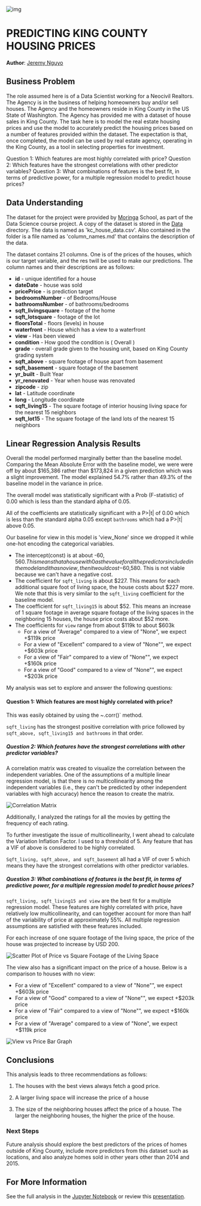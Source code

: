 ![img](./images/King.jpg)

# PREDICTING KING COUNTY HOUSING PRICES

**Author**: [Jeremy Nguyo](https://github.com/NguyoJer)

## Business Problem

The role assumed here is of a Data Scientist working for a Neocivil Realtors. The Agency is in the business of helping homeowners buy and/or sell houses. The Agency and the homeowners reside in King County in the US State of Washington. The Agency has provided me with a dataset of house sales in King County. The task here is to model the real estate housing prices and use the model to accurately predict the housing prices based on a number of features provided within the dataset. The expectation is that, once completed, the model can be used by real estate agency, operating in the King County, as a tool in selecting properties for investment.

Question 1: Which features are most highly correlated with price?
Question 2: Which features have the strongest correlations with other predictor variables?
Question 3: What combinations of features is the best fit, in terms of predictive power, for a multiple regression model to predict house prices?

## Data Understanding

The dataset for the project were provided by [Moringa](https://moringaschool.com/courses/data-science-course/) School, as part of the Data Science course project. A copy of the dataset is stored in the [Data](./data/kc_house_data.csv) directory.  The data is named as 'kc_house_data.csv'. Also contained in the folder is a file named as 'column_names.md' that contains the description of the data.

The dataset contains 21 columns. One is of the prices of the houses, which is our target variable, and the res twill be used to make our predictions. The column names and their descriptions are as follows:

* **id** - unique identified for a house
* **dateDate** - house was sold
* **pricePrice** -  is prediction target
* **bedroomsNumber** -  of Bedrooms/House
* **bathroomsNumber** -  of bathrooms/bedrooms
* **sqft_livingsquare** -  footage of the home
* **sqft_lotsquare** -  footage of the lot
* **floorsTotal** -  floors (levels) in house
* **waterfront** - House which has a view to a waterfront
* **view** - Has been viewed
* **condition** - How good the condition is ( Overall )
* **grade** - overall grade given to the housing unit, based on King County grading system
* **sqft_above** - square footage of house apart from basement
* **sqft_basement** - square footage of the basement
* **yr_built** - Built Year
* **yr_renovated** - Year when house was renovated
* **zipcode** - zip
* **lat** - Latitude coordinate
* **long** - Longitude coordinate
* **sqft_living15** - The square footage of interior housing living space for the nearest 15 neighbors
* **sqft_lot15** - The square footage of the land lots of the nearest 15 neighbors

## Linear Regression Analysis Results

Overall the model performed marginally better than the baseline model. Comparing the Mean Absolute Error with the baseline model, we were were off by about $165,386 rather than $173,824 in a given prediction which was a slight improvement. The model explained 54.7% rather than 49.3% of the baseline model in the variance in price. 

The overall model was statistically significant with a Prob (F-statistic) of 0.00 which is less than the standard alpha of 0.05.

All of the coefficients are statistically significant with a P>|t| of 0.00 which is less than the standard alpha 0.05 except `bathrooms` which had a P>|t| above 0.05. 

Our baseline for view in this model is 'view_None' since we dropped it while one-hot encoding the categorical variables.

* The intercept(const) is at about -$60,560. This means that a house with 0 as the value for all the predictors included in the model and it has no view, then it would cost -$60,580. This is not viable because we can't have a negative cost.
* The coefficient for `sqft_living` is about $227. This means for each additional square foot of living space, the house costs about $227 more. We note that this is very similar to the `sqft_living` coefficient for the baseline model.
* The coefficient for `sqft_living15` is about $52. This means an increase of 1 square footage in average square footage of the living spaces in the neighboring 15 houses, the house price costs about $52 more.
* The coefficients for `view` range from about $119k to about $603k
  * For a view of "Average" compared to a view of "None", we expect +$119k price
  * For a view of "Excellent" compared to a view of "None"", we expect +$603k price
  * For a view of "Fair" compared to a view of "None"", we expect +$160k price
  * For a view of "Good" compared to a view of "None"", we expect +$203k price

My analysis was set to explore and answer the following questions:

#### Question 1: Which features are most highly correlated with price?

This was easily obtained by using the ~.corr()` method. 

`sqft_living` has the strongest positive correlation with price followed by `sqft_above, sqft_living15 and bathrooms` in that order. 

##### Question 2: Which features have the strongest correlations with other predictor variables?

A correlation matrix was created to visualize the correlation between the independent variables. One of the assumptions of a multiple linear regression model, is that there is no multicollinearity among the independent variables (i.e., they can't be predicted by other independent variables with high accuracy) hence the reason to create the matrix. 

![Correlation Matrix](./images/Model3a.png)

Additionally, I analyzed the ratings for all the movies by getting the frequency of each rating.

To further investigate the issue of multicollinearity, I went ahead to calculate the Variation Inflation Factor. I used to a threshold of 5. Any feature that has a VIF of above is considered to be highly correlated. 

`Sqft_living, sqft_above, and sqft_basement` all had a VIF of over 5 which means they have the strongest correlations with other predictor variables.

##### Question 3: What combinations of features is the best fit, in terms of predictive power, for a multiple regression model to predict house prices?

`sqft_living, sqft_living15 and view` are the best fit for a multiple regression model. These features are highly correlated with price, have relatively low multicollinearity, and can together account for more than half of the variability of price at approximately 55%. All multiple regression assumptions are satisfied with these features included. 

For each increase of one square footage of the living space, the price of the house was projected to increase by USD 200. 

![Scatter Plot of Price vs Square Footage of the Living Space](./images/scatter.png)

The view also has a significant impact on the price of a house. Below is a comparison to houses with no view:
  * For a view of "Excellent" compared to a view of "None"", we expect +$603k price
  * For a view of "Good" compared to a view of "None"", we expect +$203k price
  * For a view of "Fair" compared to a view of "None"", we expect +$160k price
  * For a view of "Average" compared to a view of "None", we expect +$119k price

![View vs Price Bar Graph](./images/Bar.png)

## Conclusions
This analysis leads to three recommendations as follows:

1. The houses with the best views always fetch a good price.

2. A larger living space will increase the price of a house

3. The size of the neighboring houses affect the price of a house. The larger the neighboring houses, the higher the price of the house.

### Next Steps

Future analysis should explore the best predictors of the prices of homes outside of King County, include more predictors from this dataset such as locations, and also analyze homes sold in other years other than 2014 and 2015.

## For More Information

See the full analysis in the [Jupyter Notebook](./student.ipynb) or review this [presentation](./Presentation.pdf).
